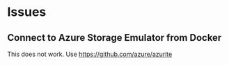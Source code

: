 ﻿# Issues

## Connect to Azure Storage Emulator from Docker
This does not work. Use https://github.com/azure/azurite